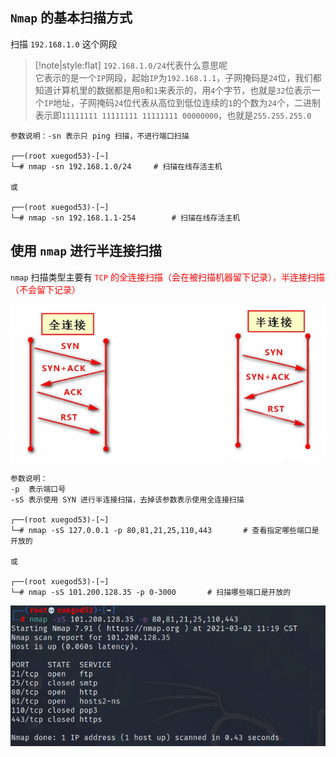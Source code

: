 
## `Nmap` 的基本扫描方式

扫描 `192.168.1.0` 这个网段

> [!note|style:flat]
> `192.168.1.0/24`代表什么意思呢<br/>
> 它表示的是一个`IP`网段，起始`IP`为`192.168.1.1`，子网掩码是`24`位，我们都知道计算机里的数据都是用`0`和`1`来表示的，用`4`个字节，也就是`32`位表示一个`IP`地址，子网掩码`24`位代表从高位到低位连续的`1`的个数为`24`个，二进制表示即`11111111 11111111 11111111 00000000`，也就是`255.255.255.0`

```kali
参数说明：-sn 表示只 ping 扫描，不进行端口扫描

┌──(root xuegod53)-[~]
└─# nmap -sn 192.168.1.0/24		# 扫描在线存活主机

或

┌──(root xuegod53)-[~]
└─# nmap -sn 192.168.1.1-254		# 扫描在线存活主机
```


## 使用 `nmap` 进行半连接扫描

`nmap` 扫描类型主要有 <span style='color: red'>`TCP` 的全连接扫描（会在被扫描机器留下记录），半连接扫描（不会留下记录）</span>

<img src="assets/image/渗透测试系统Kali_Linux/Nmap/基于 Nmap 的扫描方式/全连接和半连接扫描的区别.png" alt="全连接和半连接扫描的区别" align=center />

```kali
参数说明：
-p  表示端口号
-sS 表示使用 SYN 进行半连接扫描，去掉该参数表示使用全连接扫描

┌──(root xuegod53)-[~]
└─# nmap -sS 127.0.0.1 -p 80,81,21,25,110,443		# 查看指定哪些端口是开放的

或

┌──(root xuegod53)-[~]
└─# nmap -sS 101.200.128.35 -p 0-3000		# 扫描哪些端口是开放的
```

<img src="assets/image/渗透测试系统Kali_Linux/Nmap/基于 Nmap 的扫描方式/半连接扫描端口.png" alt="半连接扫描端口" align=center />




